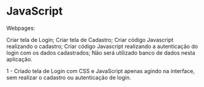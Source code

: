 # JavaScript
Webpages:

Criar tela de Login;
Criar tela de Cadastro;
Criar código Javascript realizando o cadastro;
Criar código Javascript realizando a autenticação do login com os dados cadastrados;
Não será utilizado banco de dados nesta aplicação.

1 - Criado tela de Login com CSS e JavaScript apenas agindo na interface, sem realizar o cadastro ou autenticação de login.
